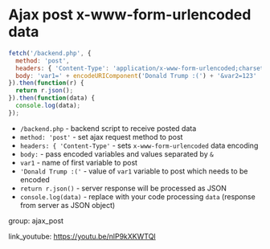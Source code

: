 # Ajax post x-www-form-urlencoded data

```javascript
fetch('/backend.php', {
  method: 'post',
  headers: { 'Content-Type': 'application/x-www-form-urlencoded;charset=UTF-8' },
  body: 'var1=' + encodeURIComponent('Donald Trump :(') + '&var2=123'
}).then(function(r) {
  return r.json();
}).then(function(data) {
  console.log(data);
});
```

- `/backend.php` - backend script to receive posted data
- `method: 'post'` - set ajax request method to post
- `headers: { 'Content-Type'` - sets ```x-www-form-urlencoded``` data encoding
- `body:` - pass encoded variables and values separated by ```&```
- `var1` - name of first variable to post
- `'Donald Trump :('` - value of ```var1``` variable to post which needs to be encoded
- `return r.json()` - server response will be processed as JSON
- `console.log(data)` - replace with your code processing ```data``` (response from server as JSON object)

group: ajax_post


link_youtube: https://youtu.be/nlP9kXKWTQI
